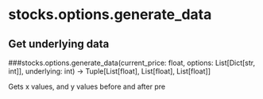 # stocks.options.generate_data

## Get underlying data 
###stocks.options.generate_data(current_price: float, options: List[Dict[str, int]], underlying: int) -> Tuple[List[float], List[float], List[float]]

Gets x values, and y values before and after pre
